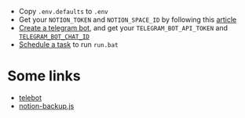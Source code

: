 - Copy `.env.defaults` to `.env`
- Get your `NOTION_TOKEN` and `NOTION_SPACE_ID` by following this [article](https://artur-en.medium.com/automated-notion-backups-f6af4edc298d)
- [Create a telegram bot](https://dev.to/poojaghodmode/telebot-using-python-3akh), and get your `TELEGRAM_BOT_API_TOKEN` and [`TELEGRAM_BOT_CHAT_ID`](https://www.alphr.com/find-chat-id-telegram/)
- [Schedule a task](https://superuser.com/questions/345319/how-to-schedule-a-windows-task-to-repeat-every-day-within-a-time-range) to run `run.bat`

# Some links

- [telebot](https://www.npmjs.com/package/telebot)
- [notion-backup.js](https://github.com/darobin/notion-backup/blob/main/notion-backup.js)